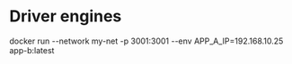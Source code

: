 # Driver engines

docker run --network my-net -p 3001:3001 --env APP_A_IP=192.168.10.25 app-b:latest